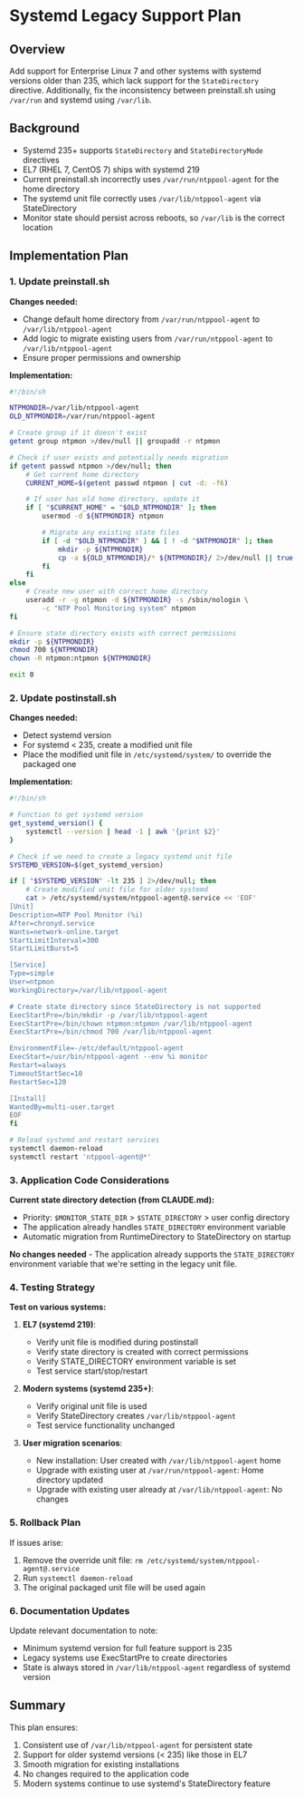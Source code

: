 # Systemd Legacy Support Plan

## Overview
Add support for Enterprise Linux 7 and other systems with systemd versions older than 235, which lack support for the `StateDirectory` directive. Additionally, fix the inconsistency between preinstall.sh using `/var/run` and systemd using `/var/lib`.

## Background
- Systemd 235+ supports `StateDirectory` and `StateDirectoryMode` directives
- EL7 (RHEL 7, CentOS 7) ships with systemd 219
- Current preinstall.sh incorrectly uses `/var/run/ntppool-agent` for the home directory
- The systemd unit file correctly uses `/var/lib/ntppool-agent` via StateDirectory
- Monitor state should persist across reboots, so `/var/lib` is the correct location

## Implementation Plan

### 1. Update preinstall.sh

**Changes needed:**
- Change default home directory from `/var/run/ntppool-agent` to `/var/lib/ntppool-agent`
- Add logic to migrate existing users from `/var/run/ntppool-agent` to `/var/lib/ntppool-agent`
- Ensure proper permissions and ownership

**Implementation:**
```bash
#!/bin/sh

NTPMONDIR=/var/lib/ntppool-agent
OLD_NTPMONDIR=/var/run/ntppool-agent

# Create group if it doesn't exist
getent group ntpmon >/dev/null || groupadd -r ntpmon

# Check if user exists and potentially needs migration
if getent passwd ntpmon >/dev/null; then
    # Get current home directory
    CURRENT_HOME=$(getent passwd ntpmon | cut -d: -f6)

    # If user has old home directory, update it
    if [ "$CURRENT_HOME" = "$OLD_NTPMONDIR" ]; then
        usermod -d ${NTPMONDIR} ntpmon

        # Migrate any existing state files
        if [ -d "$OLD_NTPMONDIR" ] && [ ! -d "$NTPMONDIR" ]; then
            mkdir -p ${NTPMONDIR}
            cp -a ${OLD_NTPMONDIR}/* ${NTPMONDIR}/ 2>/dev/null || true
        fi
    fi
else
    # Create new user with correct home directory
    useradd -r -g ntpmon -d ${NTPMONDIR} -s /sbin/nologin \
        -c "NTP Pool Monitoring system" ntpmon
fi

# Ensure state directory exists with correct permissions
mkdir -p ${NTPMONDIR}
chmod 700 ${NTPMONDIR}
chown -R ntpmon:ntpmon ${NTPMONDIR}

exit 0
```

### 2. Update postinstall.sh

**Changes needed:**
- Detect systemd version
- For systemd < 235, create a modified unit file
- Place the modified unit file in `/etc/systemd/system/` to override the packaged one

**Implementation:**
```bash
#!/bin/sh

# Function to get systemd version
get_systemd_version() {
    systemctl --version | head -1 | awk '{print $2}'
}

# Check if we need to create a legacy systemd unit file
SYSTEMD_VERSION=$(get_systemd_version)

if [ "$SYSTEMD_VERSION" -lt 235 ] 2>/dev/null; then
    # Create modified unit file for older systemd
    cat > /etc/systemd/system/ntppool-agent@.service << 'EOF'
[Unit]
Description=NTP Pool Monitor (%i)
After=chronyd.service
Wants=network-online.target
StartLimitInterval=300
StartLimitBurst=5

[Service]
Type=simple
User=ntpmon
WorkingDirectory=/var/lib/ntppool-agent

# Create state directory since StateDirectory is not supported
ExecStartPre=/bin/mkdir -p /var/lib/ntppool-agent
ExecStartPre=/bin/chown ntpmon:ntpmon /var/lib/ntppool-agent
ExecStartPre=/bin/chmod 700 /var/lib/ntppool-agent

EnvironmentFile=-/etc/default/ntppool-agent
ExecStart=/usr/bin/ntppool-agent --env %i monitor
Restart=always
TimeoutStartSec=10
RestartSec=120

[Install]
WantedBy=multi-user.target
EOF
fi

# Reload systemd and restart services
systemctl daemon-reload
systemctl restart 'ntppool-agent@*'
```

### 3. Application Code Considerations

**Current state directory detection (from CLAUDE.md):**
- Priority: `$MONITOR_STATE_DIR` > `$STATE_DIRECTORY` > user config directory
- The application already handles `STATE_DIRECTORY` environment variable
- Automatic migration from RuntimeDirectory to StateDirectory on startup

**No changes needed** - The application already supports the `STATE_DIRECTORY` environment variable that we're setting in the legacy unit file.

### 4. Testing Strategy

**Test on various systems:**
1. **EL7 (systemd 219)**:
   - Verify unit file is modified during postinstall
   - Verify state directory is created with correct permissions
   - Verify STATE_DIRECTORY environment variable is set
   - Test service start/stop/restart

2. **Modern systems (systemd 235+)**:
   - Verify original unit file is used
   - Verify StateDirectory creates `/var/lib/ntppool-agent`
   - Test service functionality unchanged

3. **User migration scenarios**:
   - New installation: User created with `/var/lib/ntppool-agent` home
   - Upgrade with existing user at `/var/run/ntppool-agent`: Home directory updated
   - Upgrade with existing user already at `/var/lib/ntppool-agent`: No changes

### 5. Rollback Plan

If issues arise:
1. Remove the override unit file: `rm /etc/systemd/system/ntppool-agent@.service`
2. Run `systemctl daemon-reload`
3. The original packaged unit file will be used again

### 6. Documentation Updates

Update relevant documentation to note:
- Minimum systemd version for full feature support is 235
- Legacy systems use ExecStartPre to create directories
- State is always stored in `/var/lib/ntppool-agent` regardless of systemd version

## Summary

This plan ensures:
1. Consistent use of `/var/lib/ntppool-agent` for persistent state
2. Support for older systemd versions (< 235) like those in EL7
3. Smooth migration for existing installations
4. No changes required to the application code
5. Modern systems continue to use systemd's StateDirectory feature
